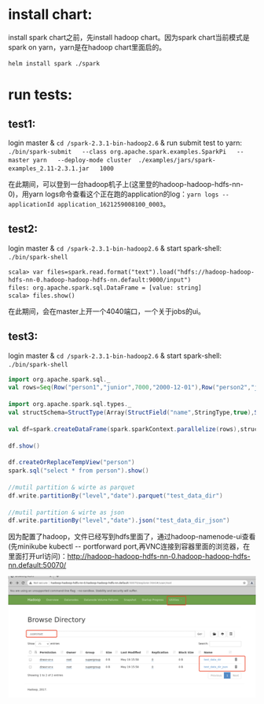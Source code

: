 #  install chart:

install spark chart之前，先install hadoop chart。因为spark chart当前模式是spark on yarn，yarn是在hadoop chart里面启的。

 `helm install spark ./spark`  

# run tests:

## test1:

login master & `cd /spark-2.3.1-bin-hadoop2.6` & run submit test to yarn: `./bin/spark-submit   --class org.apache.spark.examples.SparkPi   --master yarn   --deploy-mode cluster  ./examples/jars/spark-examples_2.11-2.3.1.jar   1000`  

在此期间，可以登到一台hadoop机子上(这里登的hadoop-hadoop-hdfs-nn-0)，用yarn logs命令查看这个正在跑的application的log：`yarn logs --applicationId application_1621259008100_0003`。

## test2:

login master & `cd /spark-2.3.1-bin-hadoop2.6` & start spark-shell: `./bin/spark-shell`

```shell
scala> var files=spark.read.format("text").load("hdfs://hadoop-hadoop-hdfs-nn-0.hadoop-hadoop-hdfs-nn.default:9000/input")
files: org.apache.spark.sql.DataFrame = [value: string]
scala> files.show()
```

在此期间，会在master上开一个4040端口，一个关于jobs的ui。

## test3:

login master & `cd /spark-2.3.1-bin-hadoop2.6` & start spark-shell: `./bin/spark-shell`

```scala
import org.apache.spark.sql._
val rows=Seq(Row("person1","junior",7000,"2000-12-01"),Row("person2","junior",8000,null),Row("person3","middle",15000,null),Row("person4","middle",16000,null),Row("person5","senior",30000,null),Row("person6","senior",50000,null))

import org.apache.spark.sql.types._
val structSchema=StructType(Array(StructField("name",StringType,true),StructField("level",StringType,true),StructField("salary",IntegerType,true),StructField("date",StringType,true)))

val df=spark.createDataFrame(spark.sparkContext.parallelize(rows),structSchema)

df.show()

df.createOrReplaceTempView("person")
spark.sql("select * from person").show()

//mutil partition & wirte as parquet
df.write.partitionBy("level","date").parquet("test_data_dir")

//mutil partition & wirte as json
df.write.partitionBy("level","date").json("test_data_dir_json")
```

因为配置了hadoop，文件已经写到hdfs里面了，通过hadoop-namenode-ui查看(先minikube kubectl -- portforward port,再VNC连接到容器里面的浏览器，在里面打开url访问)：http://hadoop-hadoop-hdfs-nn-0.hadoop-hadoop-hdfs-nn.default:50070/

![](https://github.com/upupQo/helm-chart/raw/main/spark/snap/files.png)
